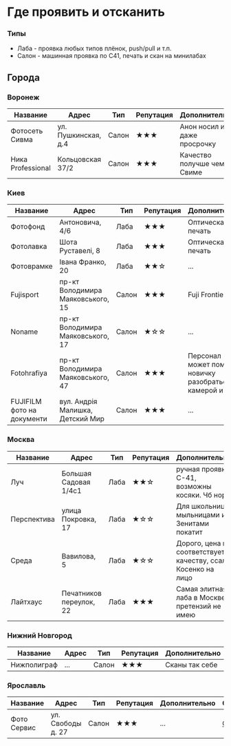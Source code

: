 # Где проявить и отсканить

### Типы
* Лаба - проявка любых типов плёнок, push/pull и т.п.
* Салон - машинная проявка по С41, печать и скан на минилабах

## Города

### Воронеж

Название | Адрес | Тип | Репутация | Дополнительно | Ссылка
-------- | ----- | --- | --------- | ------------- | ------
Фотосеть Сивма | ул. Пушкинская, д.4 | Салон | ★★★ | Анон носил им даже просрочку | [Ссылка](https://foto-sivma.ru/contacts.html)
Ника Professional | Кольцовская 37/2 | Салон | ★★★ | Качество получше чем в Свиме | [Ссылка](http://idealphoto.ru/)

### Киев

Название | Адрес | Тип | Репутация | Дополнительно | Ссылка
-------- | ----- | --- | --------- | ------------- | ------
Фотофонд | Антоновича, 4/6 | Лаба | ★★★ | Оптическая печать | ...
Фотолавка | Шота Руставелі, 8 | Лаба | ★★★ | Оптическая печать | ...
Фотоврамке | Івана Франко, 20 | Лаба | ★★☆ | ... | ...
Fujisport | пр-кт Володимира Маяковського, 15 | Салон | ★★★ | Fuji Frontier | ...
Noname | пр-кт Володимира Маяковського, 17 | Салон | ★☆☆ | ... | ...
Fotohrafiya | пр-кт Володимира Маяковського, 47 | Салон | ★★★ | Персонал может помочь новичку разобраться с камерой и т.п. | ...
FUJIFILM фото на документи | вул. Андрія Малишка, Детский Мир | Салон | ★★★ | ... | ...

### Москва

Название | Адрес | Тип | Репутация | Дополнительно | Ссылка
-------- | ----- | --- | --------- | ------------- | ------
Луч | Большая Садовая 1/4с1 | Лаба | ★★☆ | ручная проявка С-41, возможны косяки. Чб норм | https://www.instagram.com/luch.lab/
Перспектива | улица Покровка, 17 | Лаба | ★☆☆ | Для школьниц с мыльницами и Зенитами покатит | https://vk.com/perspektiva_lab
Среда | Вавилова, 5 | Лаба | ★☆☆ | Дорого, цена не соответствует качеству, ссал Косенко на лицо | https://sreda.photo/lab/film-scan
Лайтхаус | Печатников переулок, 22 | Лаба | ★★★ | Самая элитная лаба в Москве, претензий не имею | https://lighthousefilmlab.com

### Нижний Новгород

Название | Адрес | Тип | Репутация | Дополнительно | Ссылка
-------- | ----- | --- | --------- | ------------- | ------
Нижполиграф | ... | Салон | ★★★ | Сканы так себе | ...

### Ярославль

Название | Адрес | Тип | Репутация | Дополнительно | Ссылка
-------- | ----- | --- | --------- | ------------- | ------
Фото Сервис | ул. Свободы д. 27 | Салон | ★★★ | ... | [Ссылка](https://foto-service.ru/)
